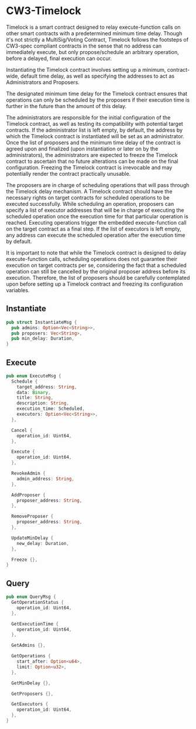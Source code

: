 
# CW3-Timelock
Timelock is a smart contract designed to relay execute-function calls on other smart contracts with a predetermined minimum time delay. Though it's not strictly a MultiSig/Voting Contract, Timelock follows the footsteps of CW3-spec compliant contracts in the sense that no address can immediately execute, but only propose/schedule an arbitrary operation, before a delayed, final execution can occur.

Instantiating the Timelock contract involves setting up a minimum, contract-wide, default time delay, as well as specifying the addresses to act as Administrators and Proposers.

The designated minimum time delay for the Timelock contract ensures that operations can only be scheduled by the proposers if their execution time is further in the future than the amount of this delay.

The administrators are responsible for the initial configuration of the Timelock contract, as well as testing its compatibility with potential target contracts. If the administrator list is left empty, by default, the address by which the Timelock contract is instantiated will be set as an administrator. Once the list of proposers and the minimum time delay of the contract is agreed upon and finalized (upon instantiation or later on by the administrators), the administrators are expected to freeze the Timelock contract to ascertain that no future alterations can be made on the final configuration. Freezing the Timelock contract is irrevocable and may potentially render the contract practically unusable.

The proposers are in charge of scheduling operations that will pass through the Timelock delay mechanism. A Timelock contract should have the necessary rights on target contracts for scheduled operations to be executed successfully. While scheduling an operation, proposers can specify a list of executor addresses that will be in charge of executing the scheduled operation once the execution time for that particular operation is reached. Executing operations trigger the embedded execute-function call on the target contract as a final step. If the list of executors is left empty, any address can execute the scheduled operation after the execution time by default.

It is important to note that while the Timelock contract is designed to delay execute-function calls, scheduling operations does not guarantee their execution on target contracts per se, considering the fact that a scheduled operation can still be cancelled by the original proposer address before its execution. Therefore, the list of proposers should be carefully contemplated upon before setting up a Timelock contract and freezing its configuration variables.

## Instantiate
```rust
pub struct InstantiateMsg {
  pub admins: Option<Vec<String>>,
  pub proposers: Vec<String>,
  pub min_delay: Duration,
}
```
## Execute
```rust
pub enum ExecuteMsg {
  Schedule {
    target_address: String,
    data: Binary,
    title: String,
    description: String,
    execution_time: Scheduled,
    executors: Option<Vec<String>>,
  },

  Cancel {
    operation_id: Uint64,
  },

  Execute {
    operation_id: Uint64,
  },

  RevokeAdmin {
    admin_address: String,
  },

  AddProposer {
    proposer_address: String,
  },

  RemoveProposer {
    proposer_address: String,
  },

  UpdateMinDelay {
    new_delay: Duration,
  },

  Freeze {},
}
```

## Query
```rust
pub enum QueryMsg {
  GetOperationStatus {
    operation_id: Uint64,
  },

  GetExecutionTime {
    operation_id: Uint64,
  },

  GetAdmins {},

  GetOperations {
    start_after: Option<u64>,
    limit: Option<u32>,
  },

  GetMinDelay {},

  GetProposers {},

  GetExecutors {
    operation_id: Uint64,
  },
}
```
